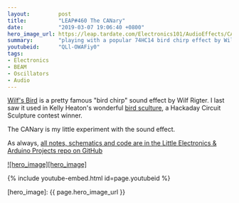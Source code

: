 ```yaml
---
layout:         post
title:          "LEAP#460 The CANary"
date:           "2019-03-07 19:06:40 +0800"
hero_image_url: https://leap.tardate.com/Electronics101/AudioEffects/CANary/assets/CANary_build.jpg
summary:        "playing with a popular 74HC14 bird chirp effect by Wilf Rigter and making a CANary sculpture"
youtubeid:      "QLl-OWAFiy0"
tags:
- Electronics
- BEAM
- Oscillators
- Audio
---
```


[Wilf's Bird](http://solarbotics.net/library/circuits/misc_sound_wilfbird.html) is a pretty famous "bird chirp" sound effect by Wilf Rigter.
I last saw it used in Kelly Heaton's wonderful [bird sculture](https://hackaday.io/project/163201-electronic-sculpture),
a Hackaday Circuit Sculpture contest winner.

The CANary is my little experiment with the sound effect.

As always, [all notes, schematics and code are in the Little Electronics & Arduino Projects repo on GitHub][project]

[![hero_image][hero_image]][project]

{% include youtube-embed.html id=page.youtubeid %}

[leap]: https://leap.tardate.com
[project]: https://github.com/tardate/LittleArduinoProjects/tree/master/Electronics101/AudioEffects/CANary
[hero_image]: {{ page.hero_image_url }}
